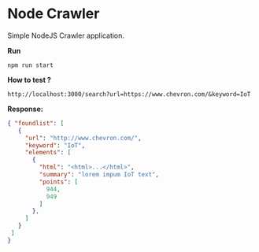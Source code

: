 # Node Crawler
 Simple NodeJS Crawler application.
 
 **Run**
 
 ````npm run start````
 
 **How to test ?**
 
 ```http://localhost:3000/search?url=https://www.chevron.com/&keyword=IoT```
 
 **Response:**
 
 ````json
{ "foundlist": [
    {
      "url": "http://www.chevron.com/", 
      "keyword": "IoT",
      "elements": [
        {
          "html": "<html>...</html>",
          "summary": "lorem impum IoT text",
          "points": [
            944,
            949
          ]
        },
      ]   
    }
  ]
}



````
